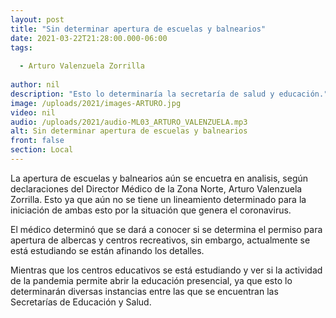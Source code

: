 ```yaml
---
layout: post
title: "Sin determinar apertura de escuelas y balnearios"
date: 2021-03-22T21:28:00.000-06:00
tags:
  
  - Arturo Valenzuela Zorrilla
  
author: nil
description: "Esto lo determinaría la secretaría de salud y educación."
image: /uploads/2021/images-ARTURO.jpg
video: nil
audio: /uploads/2021/audio-ML03_ARTURO_VALENZUELA.mp3
alt: Sin determinar apertura de escuelas y balnearios
front: false
section: Local
---
```


La apertura de escuelas y balnearios aún se encuetra en analisis, según declaraciones del Director Médico de la Zona Norte, Arturo Valenzuela Zorrilla. Esto ya que aún no se tiene un lineamiento determinado para la iniciación de ambas esto por la situación que genera el coronavirus.
 
El médico determinó que se dará a conocer si se determina el permiso para apertura de albercas y centros recreativos, sin embargo, actualmente se está estudiando se están afinando los detalles. 

Mientras que los centros educativos se está estudiando y ver si la actividad de la pandemia permite abrir la educación presencial, ya que esto lo determinarán diversas instancias entre las que se encuentran las Secretarías de Educación y Salud.